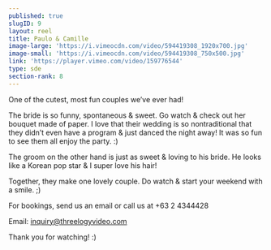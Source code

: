 ```yaml
---
published: true
slugID: 9
layout: reel
title: Paulo & Camille
image-large: 'https://i.vimeocdn.com/video/594419308_1920x700.jpg'
image-small: 'https://i.vimeocdn.com/video/594419308_750x500.jpg'
link: 'https://player.vimeo.com/video/159776544'
type: sde
section-rank: 8
---
```

One of the cutest, most fun couples we’ve ever had!

The bride is so funny, spontaneous & sweet. Go watch & check out her bouquet made of paper. I love that their wedding is so nontraditional that they didn’t even have a program & just danced the night away! It was so fun to see them all enjoy the party. :)

The groom on the other hand is just as sweet & loving to his bride. He looks like a Korean pop star & I super love his hair!

Together, they make one lovely couple. Do watch & start your weekend with a smile. ;)

For bookings, send us an email or call us at +63 2 4344428

Email: inquiry@threelogyvideo.com

Thank you for watching! :)
